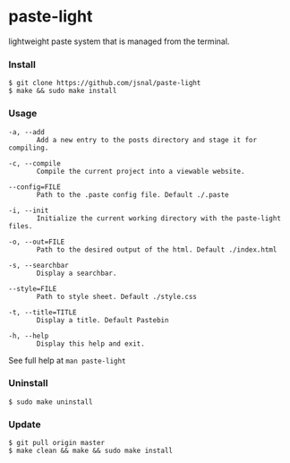 # paste-light

lightweight paste system that is managed from the terminal.

### Install

```
$ git clone https://github.com/jsnal/paste-light
$ make && sudo make install
```

### Usage

```
-a, --add
       Add a new entry to the posts directory and stage it for compiling.

-c, --compile
       Compile the current project into a viewable website.

--config=FILE
       Path to the .paste config file. Default ./.paste

-i, --init
       Initialize the current working directory with the paste-light files.

-o, --out=FILE
       Path to the desired output of the html. Default ./index.html

-s, --searchbar
       Display a searchbar.

--style=FILE
       Path to style sheet. Default ./style.css

-t, --title=TITLE
       Display a title. Default Pastebin

-h, --help
       Display this help and exit.
```

See full help at `man paste-light`

### Uninstall

```
$ sudo make uninstall
```

### Update

```
$ git pull origin master
$ make clean && make && sudo make install
```
